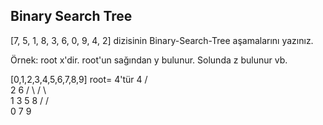 ## Binary Search Tree 
[7, 5, 1, 8, 3, 6, 0, 9, 4, 2] dizisinin Binary-Search-Tree aşamalarını yazınız.

Örnek: root x'dir. root'un sağından y bulunur. Solunda z bulunur vb.

[0,1,2,3,4,5,6,7,8,9]
root= 4'tür
                     4
                   /   \
                  2     6
                 / \    / \  
                1   3   5  8
               /          / \
               0         7   9
